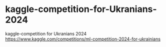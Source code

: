 # kaggle-competition-for-Ukranians-2024
kaggle-competition for Ukranians 2024
https://www.kaggle.com/competitions/ml-competition-2024-for-ukrainians
